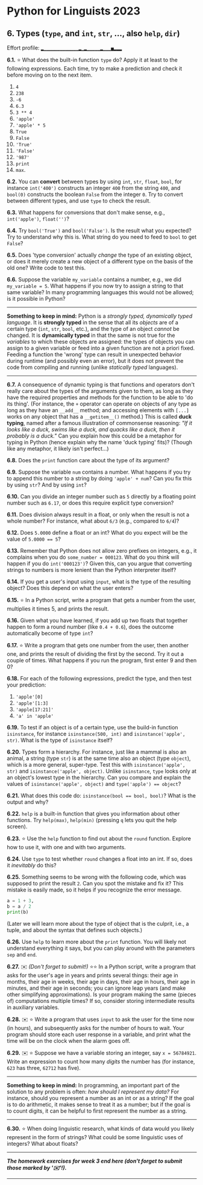 # Python for Linguists 2023

## 6. Types (`type`, and `int`, `str`, ..., also `help`, `dir`)

Effort profile: `▂▁▁▁▁▁▁▁▁▁▁▁▁▁▂▁▂▁▁▁▁▁▂▁▁▁▅▂▂▂` 



**6.1.** ⭐ What does the built-in function `type` do? Apply it at least to the following expressions. Each time, try to make a prediction and check it before moving on to the next item.
1. `4`
2. `238`
3. `-6`
4. `6.3`
5. `3 ** 4`
6. `'apple'`
7. `'apple' * 5`
8. `True`
9. `False`
10. `'True'`
11. `'False'`
12. `'987'`
13. `print`
14. `max`.

**6.2.** You can **convert** between types by using `int`, `str`, `float`, `bool`, for instance `int('400')` constructs an integer `400` from the string `400`, and `bool(0)` constructs the boolean `False` from the integer `0`. Try to convert between different types, and use `type` to check the result.

**6.3.** What happens for conversions that don't make sense, e.g., `int('apple')`, `float('')`?

**6.4.** Try `bool('True')` and `bool('False')`. Is the result what you expected? Try to understand why this is. What string do you need to feed to `bool` to get `False`?

**6.5.** Does 'type conversion' actually _change_ the type of an existing object, or does it merely create a new object of a different type on the basis of the old one? Write code to test this.

**6.6.** Suppose the variable `my_variable` contains a number, e.g., we did `my_variable = 5`. What happens if you now try to assign a string to that same variable? In many programming languages this would not be allowed; is it possible in Python?

- - - - - -
**Something to keep in mind:** Python is a _strongly typed, dynamically typed language_. It is **strongly typed** in the sense that all its _objects_ are of a certain type (`int`, `str`, `bool`, etc.), and the type of an object _cannot_ be changed. It is **dynamically typed** in that the same is not true for the _variables_ to which these objects are assigned: the types of objects you can assign to a given variable or feed into a given function are not a priori fixed. Feeding a function the 'wrong' type can result in unexpected behavior during runtime (and possibly even an error), but it does not prevent the code from compiling and running (unlike _statically typed_ languages).
- - - - -

**6.7.** A consequence of dynamic typing is that functions and operators don't really care about the types of the arguments given to them, as long as they have the required properties and methods for the function to be able to 'do its thing'. (For instance, the `+` operator can operate on objects of any type as long as they have an `__add__` method; and accessing elements with `[...]` works on any object that has a `__getitem__()` method.) This is called **duck typing**, named after a famous illustration of commonsense reasoning: _"If it looks like a duck, swims like a duck, and quacks like a duck, then it probably is a duck."_ Can you explain how this could be a metaphor for typing in Python (hence explain why the name 'duck typing' fits)? (Though like any metaphor, it likely isn't perfect...)

**6.8.** Does the `print` function care about the type of its argument?

**6.9.** Suppose the variable `num` contains a number. What happens if you try to append this number to a string by doing `'apple' + num`? Can you fix this by using `str`? And by using `int`?

**6.10.** Can you divide an integer number such as `5` directly by a floating point number such as `6.17`, or does this require explicit type conversion?

**6.11.** Does division always result in a float, or only when the result is not a whole number? For instance, what about `6/3` (e.g., compared to `6/4`)?

**6.12.** Does `5.0000` define a float or an int? What do you expect will be the value of `5.0000 == 5`?

**6.13.** Remember that Python does not allow zero prefixes on integers, e.g., it complains when you do `some_number = 000123`. What do you think will happen if you do `int('000123')`? Given this, can you argue that converting strings to numbers is more lenient than the Python interpreter itself?

**6.14.** If you get a user's input using `input`, what is the type of the resulting object? Does this depend on what the user enters?

**6.15.** ⭐ In a Python script, write a program that gets a number from the user, multiplies it times 5, and prints the result.

**6.16.** Given what you have learned, if you add up two floats that together happen to form a round number (like `0.4 + 0.6`), does the outcome automatically become of type `int`?

**6.17.** ⭐ Write a program that gets one number from the user, then another one, and prints the result of dividing the first by the second. Try it out a couple of times. What happens if you run the program, first enter 9 and then 0?

**6.18.** For each of the following expressions, predict the type, and then test your prediction:
1. `'apple'[0]`
2. `'apple'[1:3]`
3. `'apple[17:21]'`
4. `'a' in 'apple'` 

**6.19.** To test if an object is of a certain type, use the build-in function `isinstance`, for instance `isinstance(500, int)` and `isinstance('apple', str)`. What is the type of `isinstance` itself?

**6.20.** Types form a hierarchy. For instance, just like a mammal is also an animal, a string (type `str`) is at the same time also an object (type `object`), which is a more general, super-type. Test this with `isinstance('apple', str)` and `isinstance('apple', object)`. Unlike `isinstance`, `type` looks only at an object's lowest type in the hierarchy. Can you compare and explain the values of `isinstance('apple', object)` and `type('apple') == object`?

**6.21.** What does this code do: `isinstance(bool == bool, bool)`? What is the output and why? <!-- p4l -->

**6.22.** `help` is a built-in function that gives you information about other functions. Try `help(max)`, `help(min)` (pressing `q` lets you quit the help screen).

**6.23.** ⭐ Use the `help` function to find out about the `round` function. Explore how to use it, with one and with two arguments. <!-- p4l -->

**6.24.** Use `type` to test whether `round` changes a float into an int. If so, does it _inevitably_ do this?

**6.25.** Something seems to be wrong with the following code, which was supposed to print the result `2`. Can you spot the mistake and fix it? This mistake is easily made, so it helps if you recognize the error message.
```python
a = 1 + 3,
b = a / 2
print(b)
```
(Later we will learn more about the type of object that is the culprit, i.e., a tuple, and about the syntax that defines such objects.)

**6.26.** Use `help` to learn more about the `print` function. You will likely not understand everything it says, but you can play around with the parameters `sep` and `end`.

**6.27.** ✉️ _(Don't forget to submit!)_ ⭐⭐ In a Python script, write a program that asks for the user's age in years and prints several things: their age in months, their age in weeks, their age in days, their age in hours, their age in minutes, and their age in seconds; you can ignore leap years (and make other simplifying approximations). Is your program making the same (pieces of) computations multiple times? If so, consider storing intermediate results in auxiliary variables.

**6.28.** ✉️ ⭐ Write a program that uses `input` to ask the user for the time now (in hours), and subsequently asks for the number of hours to wait. Your program should store each user response in a variable, and print what the time will be on the clock when the alarm goes off. <!-- tp3 -->


**6.29.** ✉️ ⭐ Suppose we have a variable storing an integer, say `x = 56784921`. Write an expression to count how many _digits_ the number has (for instance, `623` has three, `62712` has five). 

- - - - - -
**Something to keep in mind:** In programming, an important part of the solution to any problem is often: _how should I represent my data?_ For instance, should you represent a number as an int or as a string? If the goal is to do arithmetic, it makes sense to treat it as a number; but if the goal is to count digits, it can be helpful to first represent the number as a string.
- - - - -

**6.30.** ⭐ When doing linguistic research, what kinds of data would you likely represent in the form of strings? What could be some linguistic uses of integers? What about floats?




-------

**_The homework exercises for week 3 end here (don't forget to submit those marked by '✉️'!)._**

-------

